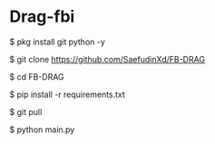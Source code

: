 # Drag-fbi


$ pkg install git python -y

$ git clone https://github.com/SaefudinXd/FB-DRAG

$ cd FB-DRAG

$ pip install -r requirements.txt

$ git pull

$ python main.py
